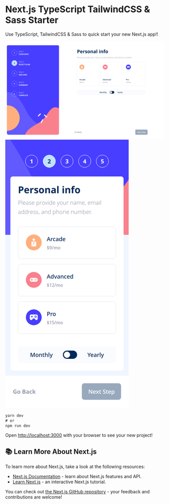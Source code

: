 # Next.js TypeScript TailwindCSS & Sass Starter

Use TypeScript, TailwindCSS & Sass to quick start your new Next.js app!!

![desktop](./public/desktop.png)
![desktop](./public/mobile.png)

```
yarn dev
# or
npm run dev
```

Open [http://localhost:3000](http://localhost:3000) with your browser to see your new project!

## 📚 Learn More About Next.js

To learn more about Next.js, take a look at the following resources:

- [Next.js Documentation](https://nextjs.org/docs) - learn about Next.js features and API.
- [Learn Next.js](https://nextjs.org/learn) - an interactive Next.js tutorial.

You can check out [the Next.js GitHub repository](https://github.com/vercel/next.js/) - your feedback and contributions are welcome!

